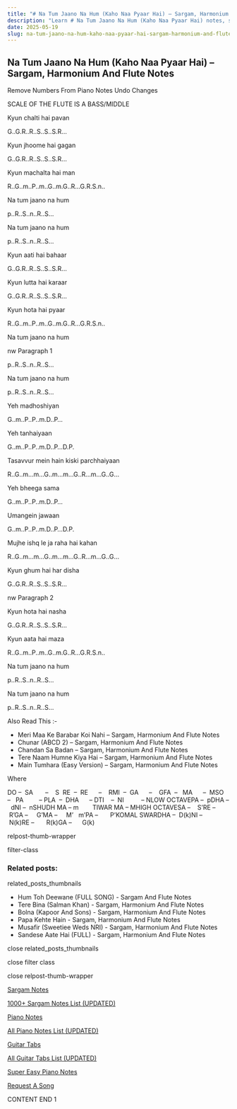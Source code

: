 ```yaml
---
title: "# Na Tum Jaano Na Hum (Kaho Naa Pyaar Hai) – Sargam, Harmonium And Flute Notes"
description: "Learn # Na Tum Jaano Na Hum (Kaho Naa Pyaar Hai) notes, sargam, harmonium notations and flute notes. Easy step-by-step tutorial for beginners."
date: 2025-05-19
slug: na-tum-jaano-na-hum-kaho-naa-pyaar-hai-sargam-harmonium-and-flute-notes
---
```


## Na Tum Jaano Na Hum (Kaho Naa Pyaar Hai) – Sargam, Harmonium And Flute Notes

Remove Numbers From Piano Notes
Undo Changes

SCALE OF THE FLUTE IS A BASS/MIDDLE

Kyun chalti hai pavan

G..G.R..R..S..S..S.R…

Kyun jhoome hai gagan

G..G.R..R..S..S..S.R…

Kyun machalta hai man

R..G..m..P..m..G..m.G..R…G.R.S.n..

Na tum jaano na hum

p..R..S..n..R..S…

Na tum jaano na hum

p..R..S..n..R..S…

Kyun aati hai bahaar

G..G.R..R..S..S..S.R…

Kyun lutta hai karaar

G..G.R..R..S..S..S.R…

Kyun hota hai pyaar

R..G..m..P..m..G..m.G..R…G.R.S.n..

Na tum jaano na hum

nw Paragraph 1

p..R..S..n..R..S…

Na tum jaano na hum

p..R..S..n..R..S…

Yeh madhoshiyan

G..m..P..P..m.D..P…

Yeh tanhaiyaan

G..m..P..P..m.D..P…D.P.

Tasavvur mein hain kiski parchhaiyaan

R..G..m…m…G..m…m…G..R…m…G..G…

Yeh bheega sama

G..m..P..P..m.D..P…

Umangein jawaan

G..m..P..P..m.D..P…D.P.

Mujhe ishq le ja raha hai kahan

R..G..m…m…G..m…m…G..R…m…G..G…

Kyun ghum hai har disha

G..G.R..R..S..S..S.R…

nw Paragraph 2

Kyun hota hai nasha

G..G.R..R..S..S..S.R…

Kyun aata hai maza

R..G..m..P..m..G..m.G..R…G.R.S.n..

Na tum jaano na hum

p..R..S..n..R..S…

Na tum jaano na hum

p..R..S..n..R..S…

Also Read This :-

* Meri Maa Ke Barabar Koi Nahi – Sargam, Harmonium And Flute Notes
* Chunar (ABCD 2) – Sargam, Harmonium And Flute Notes
* Chandan Sa Badan – Sargam, Harmonium And Flute Notes
* Tere Naam Humne Kiya Hai – Sargam, Harmonium And Flute Notes
* Main Tumhara (Easy Version) – Sargam, Harmonium And Flute Notes

Where

DO –  SA       –    S  RE  –  RE      –    RMI  –  GA      –    GFA  –   MA      –  MSO  –   PA         – PLA  –  DHA      – DTI    –  NI          – NLOW OCTAVEPA –  pDHA –  dNI –  nSHUDH MA – m        TIWAR MA – MHIGH OCTAVESA –    S’RE –     R’GA –     G’MA –     M’   m’PA –       P’KOMAL SWARDHA –  D(k)NI –       N(k)RE –       R(k)GA –      G(k)

relpost-thumb-wrapper

filter-class

### Related posts:

related_posts_thumbnails

* Hum Toh Deewane (FULL SONG) - Sargam And Flute Notes
* Tere Bina (Salman Khan) - Sargam, Harmonium And Flute Notes
* Bolna (Kapoor And Sons) - Sargam, Harmonium And Flute Notes
* Papa Kehte Hain - Sargam, Harmonium And Flute Notes
* Musafir (Sweetiee Weds NRI) - Sargam, Harmonium And Flute Notes
* Sandese Aate Hai (FULL) - Sargam, Harmonium And Flute Notes

close related_posts_thumbnails

close filter class

close relpost-thumb-wrapper

[Sargam Notes](https://www.notationsworld.com/sargam-notes.html)

[1000+ Sargam Notes List (UPDATED)](https://www.notationsworld.com/all-songs-list-sargam-notes.html)

[Piano Notes](https://www.notationsworld.com/piano-notes.html)

[All Piano Notes List (UPDATED)](https://www.notationsworld.com/all-songs-list-piano-notes.html)

[Guitar Tabs](https://www.notationsworld.com/guitar-tabs.html)

[All Guitar Tabs List (UPDATED)](https://www.notationsworld.com/all-songs-list-guitar-tabs.html)

[Super Easy Piano Notes](https://studywall.in/)

[Request A Song](https://www.notationsworld.com/request-a-song.html)

CONTENT END 1

